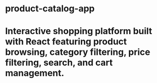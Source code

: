# product-catalog-app
Interactive shopping platform built with React featuring product browsing, category filtering, price filtering, search, and cart management.
=======
>>>>>>> 

